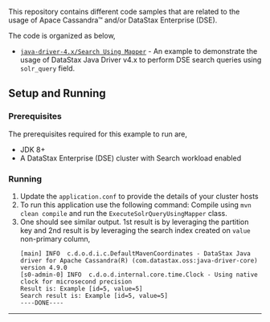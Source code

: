 This repository contains different code samples that are related to the usage of Apace Cassandra&trade; and/or DataStax Enterprise (DSE).

The code is organized as below,
* [`java-driver-4.x/Search Using Mapper`](src/main/java/com/madhavan/demos/mapper/) - An example to demonstrate the usage of DataStax Java Driver v4.x to perform DSE search queries using `solr_query` field.

## Setup and Running
### Prerequisites
The prerequisites required for this example to run are,
* JDK 8+
* A DataStax Enterprise (DSE) cluster with Search workload enabled
### Running
1. Update the `application.conf` to provide the details of your cluster hosts
2. To run this application use the following command: Compile using `mvn clean compile` and run the `ExecuteSolrQueryUsingMapper` class.
3. One should see similar output. 1st result is by leveraging the partition key and 2nd result is by leveraging the search index created on `value` non-primary column,
   ```
   [main] INFO  c.d.o.d.i.c.DefaultMavenCoordinates - DataStax Java driver for Apache Cassandra(R) (com.datastax.oss:java-driver-core)  version 4.9.0
   [s0-admin-0] INFO  c.d.o.d.internal.core.time.Clock - Using native clock for microsecond precision
   Result is: Example [id=5, value=5]
   Search result is: Example [id=5, value=5]
   ----DONE----
   ```
---